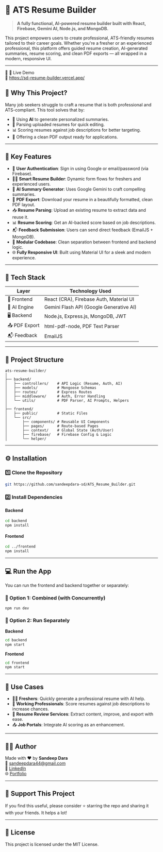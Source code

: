 # 💼 ATS Resume Builder

> **A fully functional, AI-powered resume builder built with React, Firebase, Gemini AI, Node.js, and MongoDB.**

This project empowers users to create professional, ATS-friendly resumes tailored to their career goals. Whether you're a fresher or an experienced professional, this platform offers guided resume creation, AI-generated summaries, resume scoring, and clean PDF exports — all wrapped in a modern, responsive UI.

---

🎯 🚀 Live Demo  
🔗 https://sd-resume-builder.vercel.app/


## 🚀 Why This Project?

Many job seekers struggle to craft a resume that is both professional and ATS-compliant. This tool solves that by:

- 🧠 Using **AI** to generate personalized summaries.
- 🧾 Parsing uploaded resumes for quick editing.
- 📊 Scoring resumes against job descriptions for better targeting.
- 📄 Offering a clean PDF output ready for applications.

---

## 🎯 Key Features

- 🔐 **User Authentication**: Sign in using Google or email/password (via Firebase).
- 🧑‍🎓 **Smart Resume Builder**: Dynamic form flows for freshers and experienced users.
- 🧠 **AI Summary Generator**: Uses Google Gemini to craft compelling summaries.
- 📄 **PDF Export**: Download your resume in a beautifully formatted, clean PDF layout.
- 📥 **Resume Parsing**: Upload an existing resume to extract data and reuse it.
- 📊 **Resume Scoring**: Get an AI-backed score based on job descriptions.
- 📬 **Feedback Submission**: Users can send direct feedback (EmailJS + MongoDB).
- 🧩 **Modular Codebase**: Clean separation between frontend and backend logic.
- 🌐 **Fully Responsive UI**: Built using Material UI for a sleek and modern experience.

---

## 🧰 Tech Stack

| Layer         | Technology Used                                           |
|---------------|-----------------------------------------------------------|
| 🎨 Frontend    | React (CRA), Firebase Auth, Material UI                  |
| 🧠 AI Engine   | Gemini Flash API (Google Generative AI)                  |
| 🖥️ Backend     | Node.js, Express.js, MongoDB, JWT                        |
| 📤 PDF Export  | html-pdf-node, PDF Text Parser                           |
| 📬 Feedback    | EmailJS                                                  |

---

## 📁 Project Structure

```
ats-resume-builder/
│
├── backend/
│   ├── controllers/    # API Logic (Resume, Auth, AI)
│   ├── models/         # Mongoose Schemas
│   ├── routes/         # Express Routes
│   ├── middleware/     # Auth, Error Handling
│   └── utils/          # PDF Parser, AI Prompts, Helpers
│
├── frontend/
│   ├── public/         # Static Files
│   └── src/
│       ├── components/ # Reusable UI Components
│       ├── pages/      # Route-based Pages
│       ├── context/    # Global State (Auth/User)
│       ├── firebase/   # Firebase Config & Logic
│       └── helper/     
```

---

## ⚙️ Installation

### 1️⃣ Clone the Repository

```bash
git https://github.com/sandeepdara-sd/ATS_Resume_Builder.git

```

### 2️⃣ Install Dependencies

#### Backend

```bash
cd backend
npm install
```

#### Frontend

```bash
cd ../frontend
npm install
```

---

## 💻 Run the App

You can run the frontend and backend together or separately:

### 🧪 Option 1: Combined (with Concurrently)

```bash
npm run dev
```

### 🧪 Option 2: Run Separately

**Backend**

```bash
cd backend
npm start
```

**Frontend**

```bash
cd frontend
npm start
```

---

## 📌 Use Cases

- 🧑‍🎓 **Freshers**: Quickly generate a professional resume with AI help.
- 💼 **Working Professionals**: Score resumes against job descriptions to increase chances.
- 📝 **Resume Review Services**: Extract content, improve, and export with ease.
- 📤 **Job Portals**: Integrate AI scoring as an enhancement.

---

## 👨‍💻 Author

Made with ❤️ by **Sandeep Dara**  
📧 sandeepdara44@gmail.com  
🔗 [LinkedIn](https://www.linkedin.com/in/sandeep-dara-1b0a23242/)  
🌐 [Portfolio](https://sd-portfoilo.vercel.app/)

---

## 🌟 Support This Project

If you find this useful, please consider ⭐ starring the repo and sharing it with your friends. It helps a lot!

---

## 📃 License

This project is licensed under the MIT License.
